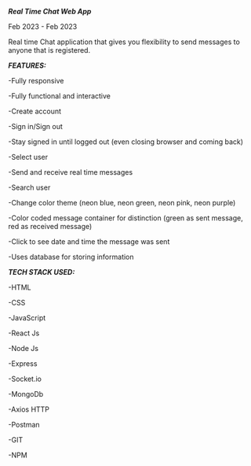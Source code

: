 ___Real Time Chat Web App___

Feb 2023 - Feb 2023

Real time Chat application that gives you flexibility to send messages to anyone that is registered.

___FEATURES:___

-Fully responsive

-Fully functional and interactive

-Create account

-Sign in/Sign out

-Stay signed in until logged out (even closing browser and coming back)

-Select user

-Send and receive real time messages

-Search user

-Change color theme (neon blue, neon green, neon pink, neon purple)

-Color coded message container for distinction (green as sent message, red as received message)

-Click to see date and time the message was sent

-Uses database for storing information

___TECH STACK USED:___

-HTML

-CSS

-JavaScript

-React Js

-Node Js

-Express

-Socket.io

-MongoDb

-Axios HTTP

-Postman

-GIT

-NPM
